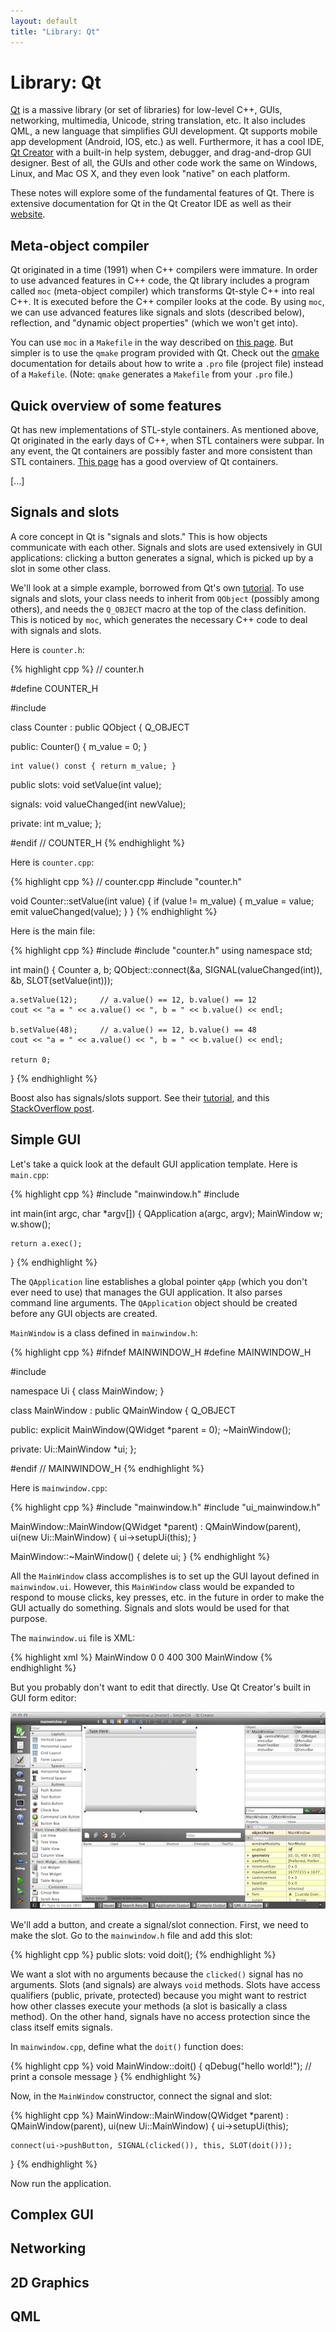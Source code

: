 ```yaml
---
layout: default
title: "Library: Qt"
---
```


# Library: Qt

[Qt](http://qt-project.org/) is a massive library (or set of libraries) for low-level C++, GUIs, networking, multimedia, Unicode, string translation, etc. It also includes QML, a new language that simplifies GUI development. Qt supports mobile app development (Android, IOS, etc.) as well. Furthermore, it has a cool IDE, [Qt Creator](http://qt-project.org/doc/qtcreator-3.2/index.html) with a built-in help system, debugger, and drag-and-drop GUI designer. Best of all, the GUIs and other code work the same on Windows, Linux, and Mac OS X, and they even look "native" on each platform.

These notes will explore some of the fundamental features of Qt. There is extensive documentation for Qt in the Qt Creator IDE as well as their [website](http://qt-project.org/doc/qt-5/reference-overview.html).

## Meta-object compiler

Qt originated in a time (1991) when C++ compilers were immature. In order to use advanced features in C++ code, the Qt library includes a program called `moc` (meta-object compiler) which transforms Qt-style C++ into real C++. It is executed before the C++ compiler looks at the code. By using `moc`, we can use advanced features like signals and slots (described below), reflection, and "dynamic object properties" (which we won't get into).

You can use `moc` in a `Makefile` in the way described on [this page](http://qt-project.org/doc/qt-5/moc.html#writing-make-rules-for-invoking-moc). But simpler is to use the `qmake` program provided with Qt. Check out the [qmake](http://qt-project.org/doc/qt-5/qmake-manual.html) documentation for details about how to write a `.pro` file (project file) instead of a `Makefile`. (Note: `qmake` generates a `Makefile` from your `.pro` file.)

## Quick overview of some features

Qt has new implementations of STL-style containers. As mentioned above, Qt originated in the early days of C++, when STL containers were subpar. In any event, the Qt containers are possibly faster and more consistent than STL containers. [This page](http://qt-project.org/doc/qt-5/containers.html) has a good overview of Qt containers.

[...]

## Signals and slots

A core concept in Qt is "signals and slots." This is how objects communicate with each other. Signals and slots are used extensively in GUI applications: clicking a button generates a signal, which is picked up by a slot in some other class.

We'll look at a simple example, borrowed from Qt's own [tutorial](http://qt-project.org/doc/qt-4.8/signalsandslots.html). To use signals and slots, your class needs to inherit from `QObject` (possibly among others), and needs the `Q_OBJECT` macro at the top of the class definition. This is noticed by `moc`, which generates the necessary C++ code to deal with signals and slots.

Here is `counter.h`:

{% highlight cpp %}
// counter.h

#define COUNTER_H

#include <QObject>

class Counter : public QObject
{
    Q_OBJECT

public:
    Counter() { m_value = 0; }

    int value() const { return m_value; }

public slots:
    void setValue(int value);

signals:
    void valueChanged(int newValue);

private:
    int m_value;
};

#endif // COUNTER_H
{% endhighlight %}

Here is `counter.cpp`:

{% highlight cpp %}
// counter.cpp
#include "counter.h"

void Counter::setValue(int value)
{
    if (value != m_value) {
        m_value = value;
        emit valueChanged(value);
    }
}
{% endhighlight %}

Here is the main file:

{% highlight cpp %}
#include <iostream>
#include "counter.h"
using namespace std;

int main()
{
    Counter a, b;
    QObject::connect(&a, SIGNAL(valueChanged(int)),
                     &b, SLOT(setValue(int)));

    a.setValue(12);     // a.value() == 12, b.value() == 12
    cout << "a = " << a.value() << ", b = " << b.value() << endl;

    b.setValue(48);     // a.value() == 12, b.value() == 48
    cout << "a = " << a.value() << ", b = " << b.value() << endl;

    return 0;
}
{% endhighlight %}

Boost also has signals/slots support. See their [tutorial](http://www.boost.org/doc/libs/1_38_0/doc/html/signals/tutorial.html), and this [StackOverflow post](http://stackoverflow.com/questions/768351/complete-example-using-boostsignals-for-c-eventing).

## Simple GUI

Let's take a quick look at the default GUI application template. Here is `main.cpp`:

{% highlight cpp %}
#include "mainwindow.h"
#include <QApplication>

int main(int argc, char *argv[])
{
    QApplication a(argc, argv);
    MainWindow w;
    w.show();

    return a.exec();
}
{% endhighlight %}

The `QApplication` line establishes a global pointer `qApp` (which you don't ever need to use) that manages the GUI application. It also parses command line arguments. The `QApplication` object should be created before any GUI objects are created.

`MainWindow` is a class defined in `mainwindow.h`:

{% highlight cpp %}
#ifndef MAINWINDOW_H
#define MAINWINDOW_H

#include <QMainWindow>

namespace Ui {
class MainWindow;
}

class MainWindow : public QMainWindow
{
    Q_OBJECT

public:
    explicit MainWindow(QWidget *parent = 0);
    ~MainWindow();

private:
    Ui::MainWindow *ui;
};

#endif // MAINWINDOW_H
{% endhighlight %}

Here is `mainwindow.cpp`:

{% highlight cpp %}
#include "mainwindow.h"
#include "ui_mainwindow.h"

MainWindow::MainWindow(QWidget *parent) :
    QMainWindow(parent),
    ui(new Ui::MainWindow)
{
    ui->setupUi(this);
}

MainWindow::~MainWindow()
{
    delete ui;
}
{% endhighlight %}

All the `MainWindow` class accomplishes is to set up the GUI layout defined in `mainwindow.ui`. However, this `MainWindow` class would be expanded to respond to mouse clicks, key presses, etc. in the future in order to make the GUI actually do something. Signals and slots would be used for that purpose.

The `mainwindow.ui` file is XML:

{% highlight xml %}
<ui version="4.0">
 <class>MainWindow</class>
 <widget class="QMainWindow" name="MainWindow" >
  <property name="geometry" >
   <rect>
    <x>0</x>
    <y>0</y>
    <width>400</width>
    <height>300</height>
   </rect>
  </property>
  <property name="windowTitle" >
   <string>MainWindow</string>
  </property>
  <widget class="QMenuBar" name="menuBar" />
  <widget class="QToolBar" name="mainToolBar" />
  <widget class="QWidget" name="centralWidget" />
  <widget class="QStatusBar" name="statusBar" />
 </widget>
 <layoutDefault spacing="6" margin="11" />
 <pixmapfunction></pixmapfunction>
 <resources/>
 <connections/>
</ui>
{% endhighlight %}

But you probably don't want to edit that directly. Use Qt Creator's built in GUI form editor:

![Qt Creator form editor](/images/qt-creator-form-editor.png)

We'll add a button, and create a signal/slot connection. First, we need to make the slot. Go to the `mainwindow.h` file and add this slot:

{% highlight cpp %}
public slots:
    void doit();
{% endhighlight %}

We want a slot with no arguments because the `clicked()` signal has no arguments. Slots (and signals) are always `void` methods. Slots have access qualifiers (public, private, protected) because you might want to restrict how other classes execute your methods (a slot is basically a class method). On the other hand, signals have no access protection since the class itself emits signals.

In `mainwindow.cpp`, define what the `doit()` function does:

{% highlight cpp %}
void MainWindow::doit()
{
    qDebug("hello world!"); // print a console message
}
{% endhighlight %}

Now, in the `MainWindow` constructor, connect the signal and slot:

{% highlight cpp %}
MainWindow::MainWindow(QWidget *parent) :
    QMainWindow(parent),
    ui(new Ui::MainWindow)
{
    ui->setupUi(this);

    connect(ui->pushButton, SIGNAL(clicked()), this, SLOT(doit()));
}
{% endhighlight %}

Now run the application.

## Complex GUI

## Networking

## 2D Graphics

## QML
